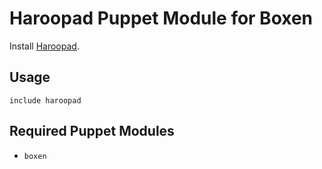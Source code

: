 # Haroopad Puppet Module for Boxen

Install [Haroopad](http://pad.haroopress.com/).

## Usage

```puppet
include haroopad
```

## Required Puppet Modules

* `boxen`